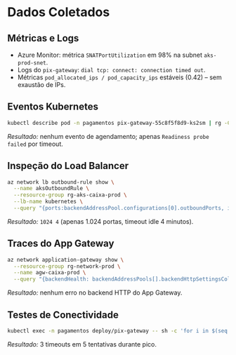 # Dados Coletados

## Métricas e Logs
- Azure Monitor: métrica `SNATPortUtilization` em 98% na subnet `aks-prod-snet`.
- Logs do `pix-gateway`: `dial tcp: connect: connection timed out`.
- Métricas `pod_allocated_ips / pod_capacity_ips` estáveis (0.42) – sem exaustão de IPs.

## Eventos Kubernetes
```bash
kubectl describe pod -n pagamentos pix-gateway-55c8f5f8d9-ks2sm | rg -C4 Failed
```
_Resultado:_ nenhum evento de agendamento; apenas `Readiness probe failed` por timeout.

## Inspeção do Load Balancer
```bash
az network lb outbound-rule show \
  --name aksOutboundRule \
  --resource-group rg-aks-caixa-prod \
  --lb-name kubernetes \
  --query "{ports:backendAddressPool.configurations[0].outboundPorts, idle: idleTimeoutInMinutes}" -o tsv
```
_Resultado:_ `1024 4` (apenas 1.024 portas, timeout idle 4 minutos).

## Traces do App Gateway
```bash
az network application-gateway show \
  --resource-group rg-network-prod \
  --name agw-caixa-prod \
  --query "{backendHealth: backendAddressPools[].backendHttpSettingsCollection[].pickHostNameFromBackendAddress}" -o json
```
_Resultado:_ nenhum erro no backend HTTP do App Gateway.

## Testes de Conectividade
```bash
kubectl exec -n pagamentos deploy/pix-gateway -- sh -c 'for i in $(seq 1 5); do curl -sS -m 2 https://api-pix.bcb.gov.br/health; done'
```
_Resultado:_ 3 timeouts em 5 tentativas durante pico.
